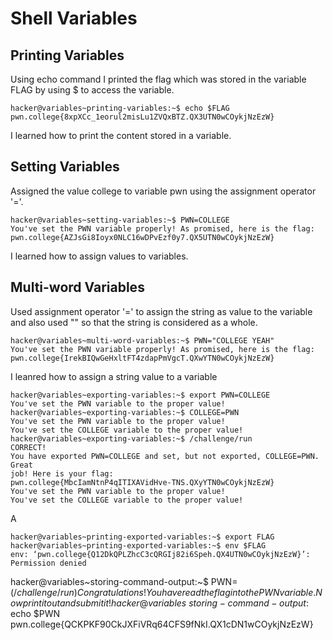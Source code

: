 # Shell Variables

## Printing Variables
Using echo command I printed the flag which was stored in the variable FLAG by using $ to access the variable.
```
hacker@variables~printing-variables:~$ echo $FLAG
pwn.college{8xpXCc_1eorul2misLu1ZVQxBTZ.QX3UTN0wCOykjNzEzW}
```
I learned how to print the content stored in a variable.

## Setting Variables
Assigned the value college to variable pwn using the assignment operator '='.
```
hacker@variables~setting-variables:~$ PWN=COLLEGE
You've set the PWN variable properly! As promised, here is the flag:
pwn.college{AZJsGi8Ioyx0NLC16wDPvEzf0y7.QX5UTN0wCOykjNzEzW}
```
I learned how to assign values to variables.

## Multi-word Variables
Used assignment operator '=' to assign the string as value to the variable and also used "" so that the string is considered as a whole.  
```
hacker@variables~multi-word-variables:~$ PWN="COLLEGE YEAH"
You've set the PWN variable properly! As promised, here is the flag:
pwn.college{IrekBIQwGeHxltFT4zdapPmVgcT.QXwYTN0wCOykjNzEzW}
```
I leanred how to assign a string value to a variable

```
hacker@variables~exporting-variables:~$ export PWN=COLLEGE
You've set the PWN variable to the proper value!
hacker@variables~exporting-variables:~$ COLLEGE=PWN
You've set the PWN variable to the proper value!
You've set the COLLEGE variable to the proper value!
hacker@variables~exporting-variables:~$ /challenge/run 
CORRECT!
You have exported PWN=COLLEGE and set, but not exported, COLLEGE=PWN. Great 
job! Here is your flag:
pwn.college{MbcIamNtnP4qITIXAVidHve-TNS.QXyYTN0wCOykjNzEzW}
You've set the PWN variable to the proper value!
You've set the COLLEGE variable to the proper value!
```
A
```
hacker@variables~printing-exported-variables:~$ export FLAG
hacker@variables~printing-exported-variables:~$ env $FLAG
env: ‘pwn.college{Q12DkQPLZhcC3cQRGIj82i6Speh.QX4UTN0wCOykjNzEzW}’: Permission denied
```
hacker@variables~storing-command-output:~$ PWN=$(/challenge/run)
Congratulations! You have read the flag into the PWN variable. Now print it out 
and submit it!
hacker@variables~storing-command-output:~$ echo $PWN
pwn.college{QCKPKF90CkJXFiVRq64CFS9fNkI.QX1cDN1wCOykjNzEzW}
